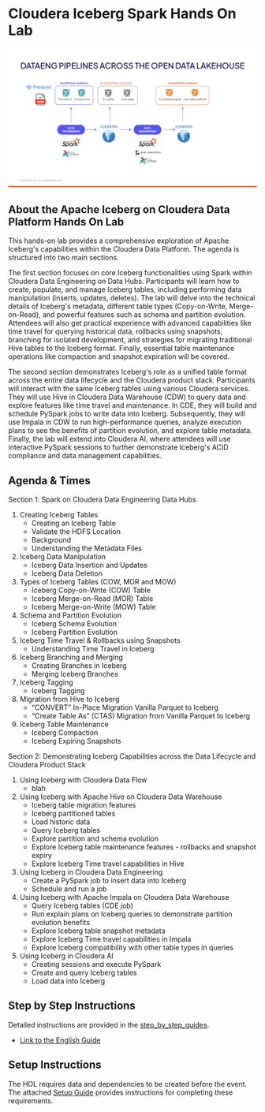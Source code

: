 # Cloudera Iceberg Spark Hands On Lab

![alt text](/img/new-ref-arch.png)

## About the Apache Iceberg on Cloudera Data Platform Hands On Lab

This hands-on lab provides a comprehensive exploration of Apache Iceberg's capabilities within the Cloudera Data Platform. The agenda is structured into two main sections.

The first section focuses on core Iceberg functionalities using Spark within Cloudera Data Engineering on Data Hubs. Participants will learn how to create, populate, and manage Iceberg tables, including performing data manipulation (inserts, updates, deletes). The lab will delve into the technical details of Iceberg's metadata, different table types (Copy-on-Write, Merge-on-Read), and powerful features such as schema and partition evolution. Attendees will also get practical experience with advanced capabilities like time travel for querying historical data, rollbacks using snapshots, branching for isolated development, and strategies for migrating traditional Hive tables to the Iceberg format. Finally, essential table maintenance operations like compaction and snapshot expiration will be covered.

The second section demonstrates Iceberg's role as a unified table format across the entire data lifecycle and the Cloudera product stack. Participants will interact with the same Iceberg tables using various Cloudera services. They will use Hive in Cloudera Data Warehouse (CDW) to query data and explore features like time travel and maintenance. In CDE, they will build and schedule PySpark jobs to write data into Iceberg. Subsequently, they will use Impala in CDW to run high-performance queries, analyze execution plans to see the benefits of partition evolution, and explore table metadata. Finally, the lab will extend into Cloudera AI, where attendees will use interactive PySpark sessions to further demonstrate Iceberg's ACID compliance and data management capabilities.

## Agenda & Times

Section 1: Spark on Cloudera Data Engineering Data Hubs
1. Creating Iceberg Tables
    * Creating an Iceberg Table 
    * Validate the HDFS Location
    * Background
    * Understanding the Metadata Files
2. Iceberg Data Manipulation
    * Iceberg Data Insertion and Updates
    * Iceberg Data Deletion
3. Types of Iceberg Tables (COW, MOR and MOW)
    * Iceberg Copy-on-Write (COW) Table
    * Iceberg Merge-on-Read (MOR) Table
    * Iceberg Merge-on-Write (MOW) Table
4. Schema and Partition Evolution
    * Iceberg Schema Evolution
    * Iceberg Partition Evolution
5. Iceberg Time Travel & Rollbacks using Snapshots
    * Understanding Time Travel in Iceberg
6. Iceberg Branching and Merging
    * Creating Branches in Iceberg 
    * Merging Iceberg Branches
7. Iceberg Tagging
    * Iceberg Tagging
8. Migration from Hive to Iceberg
    * “CONVERT” In-Place Migration Vanilla Parquet to Iceberg
    * “Create Table As” (CTAS) Migration from Vanilla Parquet to Iceberg
9. Iceberg Table Maintenance
    * Iceberg Compaction
    * Iceberg Expiring Snapshots
      
Section 2: Demonstrating Iceberg Capabilities across the Data Lifecycle and Cloudera Product Stack
1. Using Iceberg with Cloudera Data Flow
    * blah
3. Using Iceberg with Apache Hive on Cloudera Data Warehouse
    * Iceberg table migration features
    * Iceberg partitioned tables
    * Load historic data
    * Query Iceberg tables
    * Explore partition and schema evolution
    * Explore Iceberg table maintenance features - rollbacks and snapshot expiry
    * Explore Iceberg Time travel capabilities in Hive
4. Using Iceberg in Cloudera Data Engineering
    * Create a PySpark job to insert data into Iceberg
    * Schedule and run a job
5. Using Iceberg with Apache Impala on Cloudera Data Warehouse
    * Query Iceberg tables (CDE job)
    * Run explain plans on Iceberg queries to demonstrate partition evolution benefits
    * Explore Iceberg table snapshot metadata
    * Explore Iceberg Time travel capabilities in Impala
    * Explore Iceberg compatibility with other table types in queries
6. Using Iceberg in Cloudera AI
    * Creating sessions and execute PySpark
    * Create and query Iceberg tables
    * Load data into Iceberg


## Step by Step Instructions

Detailed instructions are provided in the [step_by_step_guides](https://github.com/richard-vh/iceberg-spark-hol/tree/main/step_by_step_guides/english).

* [Link to the English Guide](https://github.com/richard-vh/iceberg-spark-hol/tree/main/step_by_step_guides/english)

## Setup Instructions

The HOL requires data and dependencies to be created before the event. The attached [Setup Guide](https://github.com/richard-vh/iceberg-spark-hol/blob/main/setup/README.md) provides instructions for completing these requirements.

